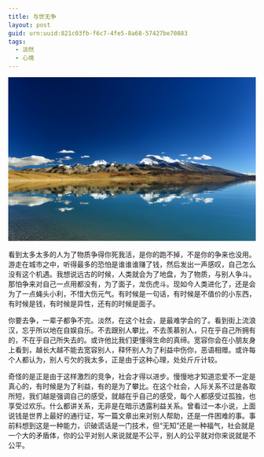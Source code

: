 ```yaml
---
title: 与世无争
layout: post
guid: urn:uuid:821c03fb-f6c7-4fe5-8a68-57427be70883
tags:
  - 淡然
  - 心境
---
```



[![](/media/files/2011/12/19/yswz.png)](https://bolg-1257385283.cos.ap-chengdu.myqcloud.com/2011/12/19/yswz.png)

看到太多太多的人为了物质争得你死我活，是你的跑不掉，不是你的争来也没用。游走在城市之中，听得最多的恐怕是谁谁谁赚了钱，然后发出一声感叹，自己怎么没有这个机遇。我想说远古的时候，人类就会为了地盘，为了物质，与别人争斗。那怕争来对自己一点用都没有，为了面子，龙伤虎斗。现如今人类进化了，还是会为了一点蝇头小利，不惜大伤元气。有时候是一句话，有时候是不值价的小东西，有时候是钱，有时候是异性，还有的时候是面子。

你要去争，一辈子都争不完。淡然，在这个社会，是最难学会的了。看到街上流浪汉，忘乎所以地在自娱自乐。不去跟别人攀比，不去羡慕别人，只在乎自己所拥有的，不在乎自己所失去的。或许他比我们更懂得生命的真缔。宽容你会在小朋友身上看到，越长大越不能去宽容别人，释怀别人为了利益中伤你，恶语相赠。或许每个人都认为，别人亏欠的我太多，正是由于这种心理，处处斤斤计较。

奇怪的是正是由于这样激烈的竞争，社会才得以进步。慢慢地才知道恋爱不一定是真心的，有时候是为了利益，有的是为了攀比。在这个社会，人际关系不过是各取所短，我们越是强调自己的感受，就越在乎自己的感受，每个人都感受过孤独，也享受过欢乐。什么都讲关系，无非是在暗示透露利益关系。曾看过一本小说，上面说钱是世界上最好的通行证，写一篇文章出来对别人帮助，还是一件困难的事。事前料想到这是一种能力，识破谎话是一门技术，但“无知”还是一种福气，社会就是一个大的矛盾体，你的公平对别人来说就是不公平，别人的公平就对你来说就是不公平。